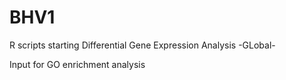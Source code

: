 # BHV1
R scripts starting Differential Gene Expression Analysis -GLobal-

Input for GO enrichment analysis

